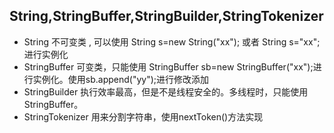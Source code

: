 ## String,StringBuffer,StringBuilder,StringTokenizer
- String 不可变类 , 可以使用 String s=new String("xx"); 或者 String s="xx";进行实例化
- StringBuffer 可变类，只能使用 StringBuffer sb=new StringBuffer("xx");进行实例化。使用sb.append("yy");进行修改添加
- StringBuilder 执行效率最高，但是不是线程安全的。多线程时，只能使用StringBuffer。
- StringTokenizer 用来分割字符串，使用nextToken()方法实现